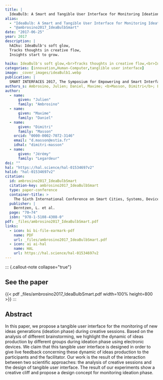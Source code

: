 ```yaml
---
title: |
  IdeaBulb: A Smart and Tangible User Interface for Monitoring Ideation During Creative Sessions
alias:
  - "IdeaBulb: A Smart and Tangible User Interface for Monitoring Ideation During Creative Sessions"
  - "@ambrosino2017_IdeaBulbSmart"
date: "2017-06-25"
year: 2017
description: |
  hAIku: IdeaBulb's soft glow,
  Tracks thoughts in creative flow,
  Insights start to grow.
  
haiku: IdeaBulb's soft glow,<br>Tracks thoughts in creative flow,<br>Insights start to grow.<br>
categories: [innovation,Human-Computer,tanglible user interface]
image: _cover_images/ideaBulb1.webp
publication: |
  SMART INTERFACES 2017, The Symposium for Empowering and Smart Interfaces in Engineering, 2017-06-25 
authors_s: Ambrosino, Julien; Daniel, Maxime; <b>Masson, Dimitri</b>; Legardeur, Jérémy
author: 
  - name: 
      given: "Julien"
      family: "Ambrosino" 
  - name: 
      given: "Maxime"
      family: "Daniel" 
  - name: 
      given: "Dimitri"
      family: "Masson"
    orcid: "0000-0002-7072-3146" 
    email: "d.masson@estia.fr" 
    idhal: "dimitri-masson" 
  - name: 
      given: "Jérémy"
      family: "Legardeur" 
doi: ""
hal: "https://hal.science/hal-01534697v2"
halid: "hal-01534697v2"
citation:
  id: ambrosino2017_IdeaBulbSmart
  citation-key: ambrosino2017_IdeaBulbSmart
  type: paper-conference
  container-title: >
    The Sixth International Conference on Smart Cities, Systems, Devices and Technologies
  publisher: |
    Berntzen, L. et al.
  page: "70–74"
  isbn: "978-1-5108-4308-0"
pdf: _files/ambrosino2017_IdeaBulbSmart.pdf
links:
  - icon: bi bi-file-earmark-pdf
    name: PDF
    url: _files/ambrosino2017_IdeaBulbSmart.pdf
  - icon: ai ai-hal
    name: HAL
    url: https://hal.science/hal-01534697v2
---
```



::: {.callout-note collapse="true"}

## See the paper

{{< pdf _files/ambrosino2017_IdeaBulbSmart.pdf width=100% height=800 >}} 
:::


## Abstract

In this paper, we propose a tangible user interface for the monitoring of new ideas generations (ideation phase) during creative sessions. Based on the analysis of different brainstorming, we highlight the dynamic of ideas production by different groups during ideation phase using electronic devices. We claim that this tangible user interface is designed in order to give live feedback concerning these dynamic of ideas production to the participants and the facilitator. Our work is the result of the interaction between two scientific approaches: the analysis of creative sessions and the design of tangible user interface. The result of our experiments show a creative cliff and propose a design concept for monitoring ideation phase.
